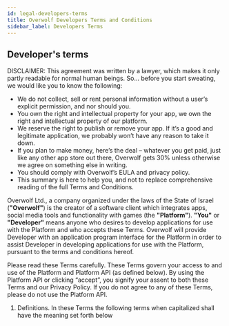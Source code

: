 ```yaml
---
id: legal-developers-terms
title: Overwolf Developers Terms and Conditions
sidebar_label: Developers Terms
---
```


## Developer's terms

DISCLAIMER: This agreement was written by a lawyer, which makes it only partly readable for normal human beings. So... before you start sweating, we would like you to know the following:

* We do not collect, sell or rent personal information without a user’s explicit permission, and nor should you.
* You own the right and intellectual property for your app, we own the right and intellectual property of our platform.
* We reserve the right to publish or remove your app. If it’s a good and legitimate application, we probably won’t have any reason to take it down.
* If you plan to make money, here’s the deal – whatever you get paid, just like any other app store out there, Overwolf gets 30% unless otherwise we agree on something else in writing.
* You should comply with Overwolf’s EULA and privacy policy.
* This summary is here to help you, and not to replace comprehensive reading of the full Terms and Conditions.

Overwolf Ltd., a company organized under the laws of the State of Israel (**"Overwolf"**) is the creator of a software client which integrates apps, social media tools and functionality with games (the **"Platform"**). **"You"** or **"Developer"** means anyone who desires to develop applications for use with the Platform and who accepts these Terms. Overwolf will provide Developer with an application program interface for the Platform in order to assist Developer in developing applications for use with the Platform, pursuant to the terms and conditions hereof.

Please read these Terms carefully. These Terms govern your access to and use of the Platform and Platform API (as defined below). By using the Platform API or clicking “accept”, you signify your assent to both these Terms and our Privacy Policy. If you do not agree to any of these Terms, please do not use the Platform API.

1. Definitions. In these Terms the following terms when capitalized shall have the meaning set forth below